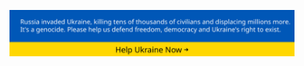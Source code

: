 [![Stand With Ukraine](https://raw.githubusercontent.com/xapiyc/0/0/0.svg)](https://stand-with-ukraine.pp.ua)
